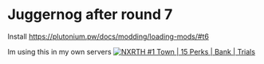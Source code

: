 # Juggernog after round 7


Install
https://plutonium.pw/docs/modding/loading-mods/#t6

Im using this in my own servers
[![NXRTH #1 Town | 15 Perks | Bank | Trials](https://b.getserve.rs/v1/EJRErsu03u)](https://getserve.rs/s/EJRErsu03u)

